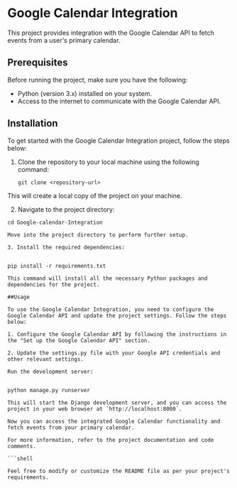 # Google Calendar Integration

This project provides integration with the Google Calendar API to fetch events from a user's primary calendar.

## Prerequisites

Before running the project, make sure you have the following:

- Python (version 3.x) installed on your system.
- Access to the internet to communicate with the Google Calendar API.

## Installation

To get started with the Google Calendar Integration project, follow the steps below:

1. Clone the repository to your local machine using the following command:

   ```
   git clone <repository-url>
   
This will create a local copy of the project on your machine.

2. Navigate to the project directory:

 ```
cd Google-calendar-Integration 

Move into the project directory to perform further setup.

3. Install the required dependencies:


pip install -r requirements.txt 

This command will install all the necessary Python packages and dependencies for the project.

##Usage

To use the Google Calendar Integration, you need to configure the Google Calendar API and update the project settings. Follow the steps below:

1. Configure the Google Calendar API by following the instructions in the "Set up the Google Calendar API" section.

2. Update the settings.py file with your Google API credentials and other relevant settings.

Run the development server:


python manage.py runserver

This will start the Django development server, and you can access the project in your web browser at `http://localhost:8000`.

Now you can access the integrated Google Calendar functionality and fetch events from your primary calendar.

For more information, refer to the project documentation and code comments.

```shell

Feel free to modify or customize the README file as per your project's requirements.

